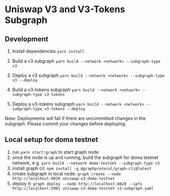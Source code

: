 # Uniswap V3 and V3-Tokens Subgraph

## Development

1. Install dependencies
`yarn install`

2. Build a v3 subgraph
`yarn build --network <network> --subgraph-type v3` 

3. Deploy a v3 subgraph
`yarn build --network <network> --subgraph-type v3 --deploy`

4. Build a v3-tokens subgraph
`yarn build --network <network> --subgraph-type v3-tokens`

5. Deploy a v3-tokens subgraph
`yarn build --network <network> --subgraph-type v3-tokens --deploy`

Note: Deployments will fail if there are uncommitted changes in the subgraph. Please commit your changes before deploying.

## Local setup for doma testnet

1. run `yarn start:graph` to start graph node
2. once the node is up and running, build the subgraph for doma testnet network, e.g. `yarn build --network doma-testnet --subgraph-type v3 `
3. install graph cli: `npm install -g @graphprotocol/graph-cli@latest`
4. create subgraph in local node: `graph create --node http://localhost:8020 uniswap-v3-doma-testnet`
5. deploy it: `graph deploy --node http://localhost:8020 --ipfs http://localhost:5001 uniswap-v3-doma-testnet v3-subgraph.yaml`

